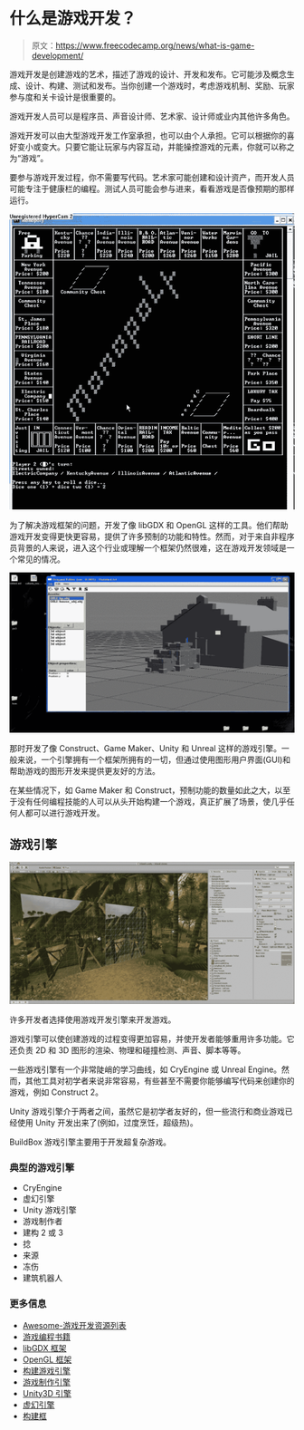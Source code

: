 # 什么是游戏开发？

> 原文：<https://www.freecodecamp.org/news/what-is-game-development/>

游戏开发是创建游戏的艺术，描述了游戏的设计、开发和发布。它可能涉及概念生成、设计、构建、测试和发布。当你创建一个游戏时，考虑游戏机制、奖励、玩家参与度和关卡设计是很重要的。

游戏开发人员可以是程序员、声音设计师、艺术家、设计师或业内其他许多角色。

游戏开发可以由大型游戏开发工作室承担，也可以由个人承担。它可以根据你的喜好变小或变大。只要它能让玩家与内容互动，并能操控游戏的元素，你就可以称之为“游戏”。

要参与游戏开发过程，你不需要写代码。艺术家可能创建和设计资产，而开发人员可能专注于健康栏的编程。测试人员可能会参与进来，看看游戏是否像预期的那样运行。

![What first games looked like](img/3d6ab219c32d49ec2462b6d85168be3c.png "What first games looked like")

为了解决游戏框架的问题，开发了像 libGDX 和 OpenGL 这样的工具。他们帮助游戏开发变得更快更容易，提供了许多预制的功能和特性。然而，对于来自非程序员背景的人来说，进入这个行业或理解一个框架仍然很难，这在游戏开发领域是一个常见的情况。

![3D map editor made with OpenGL](img/fdf4b75756373f6987c9b2d9bada1282.png "3D map editor made with OpenGL")

那时开发了像 Construct、Game Maker、Unity 和 Unreal 这样的游戏引擎。一般来说，一个引擎拥有一个框架所拥有的一切，但通过使用图形用户界面(GUI)和帮助游戏的图形开发来提供更友好的方法。

在某些情况下，如 Game Maker 和 Construct，预制功能的数量如此之大，以至于没有任何编程技能的人可以从头开始构建一个游戏，真正扩展了场景，使几乎任何人都可以进行游戏开发。

## 游戏引擎

![Unity development screen](img/1b69421251e6bb8a7c7c597e04d1ded8.png "Unity development screen")

许多开发者选择使用游戏开发引擎来开发游戏。

游戏引擎可以使创建游戏的过程变得更加容易，并使开发者能够重用许多功能。它还负责 2D 和 3D 图形的渲染、物理和碰撞检测、声音、脚本等等。

一些游戏引擎有一个非常陡峭的学习曲线，如 CryEngine 或 Unreal Engine。然而，其他工具对初学者来说非常容易，有些甚至不需要你能够编写代码来创建你的游戏，例如 Construct 2。

Unity 游戏引擎介于两者之间，虽然它是初学者友好的，但一些流行和商业游戏已经使用 Unity 开发出来了(例如，过度烹饪，超级热)。

BuildBox 游戏引擎主要用于开发超复杂游戏。

### **典型的游戏引擎**

*   CryEngine
*   虚幻引擎
*   Unity 游戏引擎
*   游戏制作者
*   建构 2 或 3
*   捻
*   来源
*   冻伤
*   建筑机器人

### **更多信息**

*   [Awesome-游戏开发资源列表](https://github.com/Kavex/GameDev-Resources)
*   [游戏编程书籍](http://www.fromdev.com/2013/07/game-development-books.html)
*   [libGDX 框架](https://libgdx.badlogicgames.com/)
*   [OpenGL 框架](https://www.opengl.org/)
*   [构建游戏引擎](https://www.scirra.com/)
*   [游戏制作引擎](https://www.yoyogames.com/gamemaker)
*   [Unity3D 引擎](https://unity3d.com/pt)
*   [虚幻引擎](https://www.unrealengine.com/en-US/what-is-unreal-engine-4)
*   [构建框](https://www.buildbox.com/)